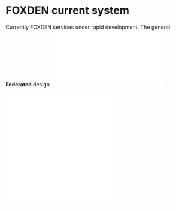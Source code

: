 # FOXDEN current system
Currently FOXDEN services under rapid development.
The general **Federated** design
![Federation](foxden-federation.pdf)

![Services](foxden-services.pdf)
![Architecture](foxden-prototype.pdf)

